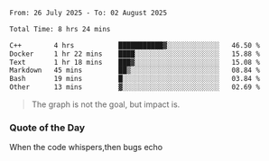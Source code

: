 <!--START_SECTION:waka-->

```txt
From: 26 July 2025 - To: 02 August 2025

Total Time: 8 hrs 24 mins

C++        4 hrs           ███████████▓░░░░░░░░░░░░░   46.50 %
Docker     1 hr 22 mins    ████░░░░░░░░░░░░░░░░░░░░░   15.88 %
Text       1 hr 18 mins    ███▓░░░░░░░░░░░░░░░░░░░░░   15.08 %
Markdown   45 mins         ██▒░░░░░░░░░░░░░░░░░░░░░░   08.84 %
Bash       19 mins         █░░░░░░░░░░░░░░░░░░░░░░░░   03.84 %
Other      13 mins         ▓░░░░░░░░░░░░░░░░░░░░░░░░   02.69 %
```

<!--END_SECTION:waka--> 
> The graph is not the goal, but impact is.

### Quote of the Day
When the code whispers,then bugs echo

